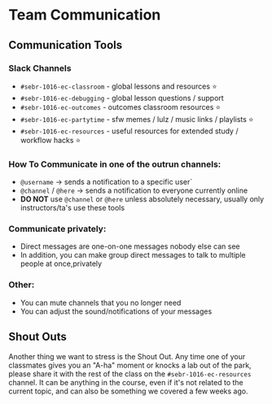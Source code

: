 # Team Communication

## ****Communication Tools****

### ****Slack Channels****

- `#sebr-1016-ec-classroom` - global lessons and resources ⭐
- `#sebr-1016-ec-debugging` - global lesson questions / support 
- `#sebr-1016-ec-outcomes` - outcomes classroom resources ⭐
- `#sebr-1016-ec-partytime` -  sfw memes / lulz / music links / playlists ⭐
- `#sebr-1016-ec-resources` -  useful resources for extended study / workflow hacks ⭐

### **How To Communicate in one of the outrun channels:**

- `@username` -> sends a notification to a specific user` 
- `@channel` / `@here` -> sends a notification to everyone currently online
- **DO NOT** use `@channel` or `@here`  unless absolutely necessary, usually only instructors/ta's use these tools

### **Communicate privately:**

- Direct messages are one-on-one messages nobody else can see
- In addition, you can make group direct messages to talk to multiple people at once,privately

### **Other:**
- You can mute channels that you no longer need
- You can adjust the sound/notifications of your messages

## **Shout Outs**

Another thing we want to stress is the Shout Out. Any time one of your classmates gives you an "A-ha" moment or knocks a lab out of the park, please share it with the rest of the class on the `#sebr-1016-ec-resources` channel. It can be anything in the course, even if it's not related to the current topic, and can also be something we covered a few weeks ago.
